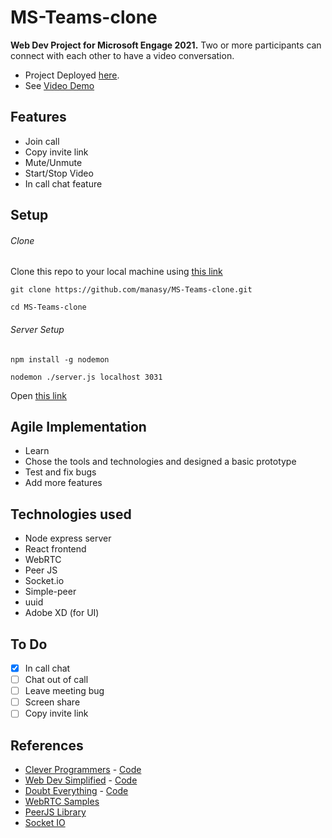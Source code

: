 # MS-Teams-clone

**Web Dev Project for Microsoft Engage 2021.**
Two or more participants can connect with each other to have a video conversation.
- Project Deployed [here](https://ms-teams-clone-1997.herokuapp.com/a3150f50-9fd9-406c-bb10-62cbe817cfd5).
- See [Video Demo](https://youtu.be/kDxPKC7Dc0U) 

## Features
* Join call
* Copy invite link
* Mute/Unmute 
* Start/Stop Video
* In call chat feature

## Setup
###### Clone
Clone this repo to your local machine using [this link](https://github.com/manasy/MS-Teams-clone.git)
```
git clone https://github.com/manasy/MS-Teams-clone.git
```
```
cd MS-Teams-clone
``` 
###### Server Setup 

```
npm install -g nodemon
``` 
```
nodemon ./server.js localhost 3031
``` 
Open [this link](http://localhost:3031/)

## Agile Implementation
* Learn
* Chose the tools and technologies and designed a basic prototype
* Test and fix bugs
* Add more features 


## Technologies used
* Node express server
* React frontend
* WebRTC
* Peer JS
* Socket.io
* Simple-peer
* uuid
* Adobe XD (for UI)

## To Do
- [x] In call chat
- [ ] Chat out of call
- [ ] Leave meeting bug
- [ ] Screen share
- [ ] Copy invite link

## References
* [Clever Programmers](https://youtu.be/ZVznzY7EjuY) - [Code](https://github.com/CleverProgrammers/nodejs-zoom-clone)
* [Web Dev Simplified](https://youtu.be/DvlyzDZDEq4) - [Code](https://github.com/WebDevSimplified/Zoom-Clone-With-WebRTC)
* [Doubt Everything](https://youtu.be/KLCcCTFivhM) - [Code](https://github.com/Vinnu1/simple-videochat-webrtc)
* [WebRTC Samples](https://github.com/webrtc/samples)
* [PeerJS Library](https://peerjs.com/)
* [Socket IO](https://socket.io/)
